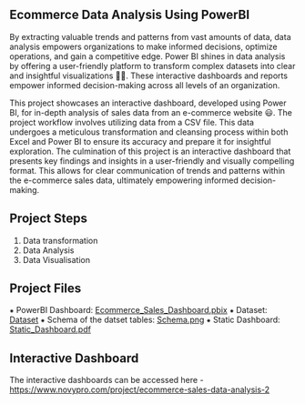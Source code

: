 ## Ecommerce Data Analysis Using PowerBI

By extracting valuable trends and patterns from vast amounts of data, data analysis empowers organizations to make informed decisions, optimize operations, and gain a competitive edge. Power BI shines in data analysis by offering a user-friendly platform to transform complex datasets into clear and insightful visualizations 👩‍💻. These interactive dashboards and reports empower informed decision-making across all levels of an organization.

This project showcases an interactive dashboard, developed using Power BI, for in-depth analysis of sales data from an e-commerce website 😃. The project workflow involves utilizing data from a CSV file. This data undergoes a meticulous transformation and cleansing process within both Excel and Power BI to ensure its accuracy and prepare it for insightful exploration. The culmination of this project is an interactive dashboard that presents key findings and insights in a user-friendly and visually compelling format. This allows for clear communication of trends and patterns within the e-commerce sales data, ultimately empowering informed decision-making.

## Project Steps

1. Data transformation
2. Data Analysis
3. Data Visualisation

## Project Files

⁕ PowerBI Dashboard: [Ecommerce_Sales_Dashboard.pbix](https://github.com/Akshaya-Sahadevan/E-commerce_Data_Analysis_PowerBI/blob/main/Ecommerce_Sales_Dashboard.pbix)
⁕ Dataset: [Dataset](https://github.com/Akshaya-Sahadevan/E-commerce_Data_Analysis_PowerBI/tree/main/Dataset)
⁕ Schema of the datset tables: [Schema.png](https://github.com/Akshaya-Sahadevan/E-commerce_Data_Analysis_PowerBI/blob/main/Schema.png)
⁕ Static Dashboard: [Static_Dashboard.pdf](https://github.com/Akshaya-Sahadevan/E-commerce_Data_Analysis_PowerBI/blob/main/Static_Dashboard.pdf)

## Interactive Dashboard

The interactive dashboards can be accessed here - https://www.novypro.com/project/ecommerce-sales-data-analysis-2
